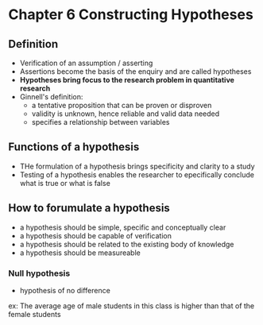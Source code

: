 # Chapter 6 Constructing Hypotheses

## Definition
- Verification of an assumption / asserting
- Assertions become the basis of the enquiry and are called hypotheses
- **Hypotheses bring focus to the research problem in quantitative research**
- Ginnell's definition:
    - a tentative proposition that can be proven or disproven
    - validity is unknown, hence reliable and valid data needed
    - specifies a relationship between variables
## Functions of a hypothesis 
- THe formulation of a hypothesis brings specificity and clarity to a study
- Testing of a hypothesis enables the researcher to epecifically conclude what is true or what is false

## How to forumulate a hypothesis
- a hypothesis should be simple, specific and conceptually clear
- a hypothesis should be capable of verification
- a hypothesis should be related to the existing body of knowledge
- a hypothesis should be measureable

### Null hypothesis
- hypothesis of no difference

ex: The average age of male students in this class is higher than that of the female students
